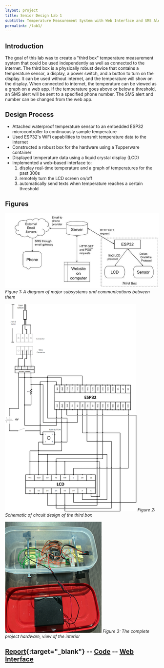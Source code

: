 ```yaml
---
layout: project
title: Senior Design Lab 1
subtitle: Temperature Measurement System with Web Interface and SMS Alerts
permalink: /lab1/
---
```


## Introduction

The goal of this lab was to create a "third box" temperature measurement system that could be used independently as well as connected to the internet. The third box is a physically robust device that contains a temperature sensor, a display, a power switch, and a button to turn on the display. It can be used without internet, and the temperature will show on the display. When connected to internet, the temperature can be viewed as a graph on a web app. If the temperature goes above or below a threshold, an SMS alert will be sent to a specified phone number. The SMS alert and number can be changed from the web app.

## Design Process

- Attached waterproof temperature sensor to an embedded ESP32 microcontroller to continuously sample temperature
- Used ESP32's WiFi capabilities to transmit temperature data to the Internet
- Constructed a robust box for the hardware using a Tupperware container
- Displayed temperature data using a liquid crystal display (LCD)
- Implemented a web-based interface to:
    1. display real-time temperature and a graph of temperatures for the past 300s
    2. remotely turn the LCD screen on/off
    3. automatically send texts when temperature reaches a certain threshold

## Figures

![](/assets/img/Lab1ComDiagram.jpg)
*Figure 1: A diagram of major subsystems and communications between them*

![](/assets/img/lab1SDiagram.png)
*Figure 2: Schematic of circuit design of the third box*

![](/assets/img/Lab1_hardware.png)
*Figure 3: The complete project hardware, view of the interior*

## [Report](https://docs.google.com/document/d/1PQ9GbdkRLO2jWuFnlRnbq-0oBm3MXlaoVgIZr7sTr-U/edit?usp=sharing){:target="_blank"} -- [Code](https://github.com/accessdenied22/SeniorDesignLab1) -- [Web Interface](https://accessdenied.pythonanywhere.com/)

